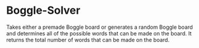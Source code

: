 # Boggle-Solver

Takes either a premade Boggle board or generates a random Boggle board and determines all of the possible words that can be made on the board.
It returns the total number of words that can be made on the board.
